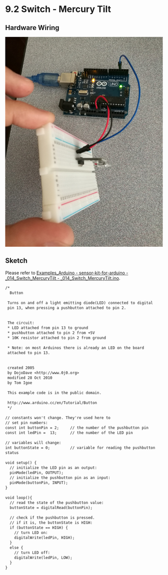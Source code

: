 # 9.2 Switch - Mercury Tilt

## Hardware Wiring
![Image](../../Examples/sensor-kit-for-arduino/014_switch_mercurytilt.jpg)

## Sketch
Please refer to [Examples_Arduino - sensor-kit-for-arduino - _014_Switch_MercuryTilt - _014_Switch_MercuryTilt.ino](https://github.com/LongerVisionRobot/Examples_Arduino/blob/master/sensor-kit-for-arduino/_014_Switch_MercuryTilt/_014_Switch_MercuryTilt.ino).
```
/*
  Button
 
 Turns on and off a light emitting diode(LED) connected to digital  
 pin 13, when pressing a pushbutton attached to pin 2. 
 
 
 The circuit:
 * LED attached from pin 13 to ground 
 * pushbutton attached to pin 2 from +5V
 * 10K resistor attached to pin 2 from ground
 
 * Note: on most Arduinos there is already an LED on the board
 attached to pin 13.
 
 
 created 2005
 by DojoDave <http://www.0j0.org>
 modified 28 Oct 2010
 by Tom Igoe
 
 This example code is in the public domain.
 
 http://www.arduino.cc/en/Tutorial/Button
 */

// constants won't change. They're used here to 
// set pin numbers:
const int buttonPin = 2;     // the number of the pushbutton pin
const int ledPin =  13;      // the number of the LED pin

// variables will change:
int buttonState = 0;         // variable for reading the pushbutton status

void setup() {
  // initialize the LED pin as an output:
  pinMode(ledPin, OUTPUT);      
  // initialize the pushbutton pin as an input:
  pinMode(buttonPin, INPUT);     
}

void loop(){
  // read the state of the pushbutton value:
  buttonState = digitalRead(buttonPin);

  // check if the pushbutton is pressed.
  // if it is, the buttonState is HIGH:
  if (buttonState == HIGH) {     
    // turn LED on:    
    digitalWrite(ledPin, HIGH);  
  } 
  else {
    // turn LED off:
    digitalWrite(ledPin, LOW); 
  }
}
```
